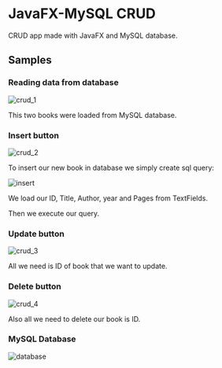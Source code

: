 # JavaFX-MySQL CRUD

CRUD app made with JavaFX and MySQL database.

## Samples

### Reading data from database

![crud_1](https://user-images.githubusercontent.com/26482766/37049278-b46c244e-2170-11e8-9eb7-a753b7ba103e.png)

This two books were loaded from MySQL database.

### Insert button

![crud_2](https://user-images.githubusercontent.com/26482766/37049695-fb8d4f50-2171-11e8-8270-b2e73e91126b.png)

To insert our new book in database we simply create sql query:

![insert](https://user-images.githubusercontent.com/26482766/37050016-09b57552-2173-11e8-8dce-b5e31636180b.PNG)
                 
We load our ID, Title, Author, year and Pages from TextFields.

Then we execute our query.

### Update button

![crud_3](https://user-images.githubusercontent.com/26482766/37050191-7fa2ceea-2173-11e8-9493-e39c5f08cc24.png)

All we need is ID of book that we want to update.

### Delete button

![crud_4](https://user-images.githubusercontent.com/26482766/37050260-b4703180-2173-11e8-8e78-3f6bd8bc9097.png)

Also all we need to delete our book is ID.

### MySQL Database

![database](https://user-images.githubusercontent.com/26482766/37050437-2ecf0456-2174-11e8-8e6d-372429b9293f.png)


